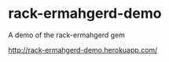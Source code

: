 rack-ermahgerd-demo
===================

A demo of the rack-ermahgerd gem

http://rack-ermahgerd-demo.herokuapp.com/